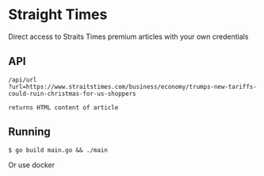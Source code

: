 # Straight Times

Direct access to Straits Times premium articles with your own credentials

## API

```
/api/url
?url=https://www.straitstimes.com/business/economy/trumps-new-tariffs-could-ruin-christmas-for-us-shoppers

returns HTML content of article
```

## Running

```
$ go build main.go && ./main

```

Or use docker

